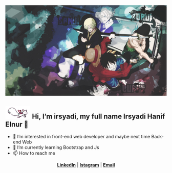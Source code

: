 <div align="center">
<img max-width="800" src="https://github.com/irsyadielnur/irsyadielnur/blob/main/03.jpg"/>
</div>

## <img height="40" src="https://github.com/irsyadielnur/irsyadielnur/blob/main/kyubey.gif"/> Hi, I’m irsyadi, my full name Irsyadi Hanif Elnur 👋

- 👀 I’m interested in front-end web developer and maybe next time Back-end Web
- 🌱 I’m currently learning Bootstrap and Js
- 📫 How to reach me
<p align="center">
  <strong><a href="https://www.linkedin.com/in/irsyadihanifelnur/">LinkedIn</a></strong> |
  <strong><a href="https://www.instagram.com/irsyadielnur/">Istagram</a></strong> |
  <strong><a href="irsyadihanifelnur@gmail.com">Email</a></strong>
</p>

<!---
irsyadielnur/irsyadielnur is a ✨ special ✨ repository because its `README.md` (this file) appears on your GitHub profile.
You can click the Preview link to take a look at your changes.
--->
